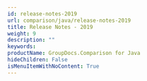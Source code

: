 ```yaml
---
id: release-notes-2019
url: comparison/java/release-notes-2019
title: Release Notes - 2019
weight: 9
description: ""
keywords:
productName: GroupDocs.Comparison for Java
hideChildren: False
isMenuItemWithNoContent: True
---
```

